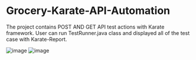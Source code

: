 # Grocery-Karate-API-Automation

The project contains POST AND GET API test actions with Karate framework.
User can run TestRunner.java class and displayed all of the test case with Karate-Report.

![image](https://user-images.githubusercontent.com/62480904/213939920-f56837cb-f3a3-42dc-bdf3-f55a92d35ae3.png)
![image](https://user-images.githubusercontent.com/62480904/213939954-4c2e268a-4c2a-494d-a2f4-4790e9f44092.png)

